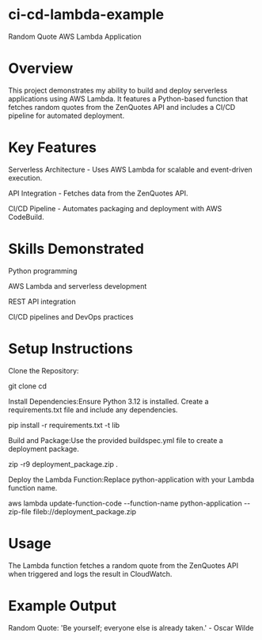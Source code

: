 # ci-cd-lambda-example

Random Quote AWS Lambda Application

# Overview

This project demonstrates my ability to build and deploy serverless applications using AWS Lambda. It features a Python-based function that fetches random quotes from the ZenQuotes API and includes a CI/CD pipeline for automated deployment.

# Key Features

Serverless Architecture - Uses AWS Lambda for scalable and event-driven execution.

API Integration - Fetches data from the ZenQuotes API.

CI/CD Pipeline - Automates packaging and deployment with AWS CodeBuild.

# Skills Demonstrated

Python programming

AWS Lambda and serverless development

REST API integration

CI/CD pipelines and DevOps practices

# Setup Instructions

Clone the Repository:

git clone <repository-url>
cd <repository-folder>

Install Dependencies:Ensure Python 3.12 is installed. Create a requirements.txt file and include any dependencies.

pip install -r requirements.txt -t lib

Build and Package:Use the provided buildspec.yml file to create a deployment package.

zip -r9 deployment_package.zip .

Deploy the Lambda Function:Replace python-application with your Lambda function name.

aws lambda update-function-code --function-name python-application --zip-file fileb://deployment_package.zip

# Usage

The Lambda function fetches a random quote from the ZenQuotes API when triggered and logs the result in CloudWatch.

# Example Output

Random Quote: 'Be yourself; everyone else is already taken.' - Oscar Wilde

